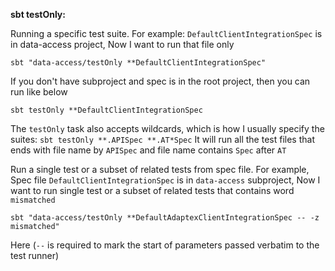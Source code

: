 **sbt testOnly:**

Running a specific test suite. For example: `DefaultClientIntegrationSpec` is in data-access project, Now I want to run that file only

`sbt "data-access/testOnly **DefaultClientIntegrationSpec"`

If you don't have subproject and spec is in the root project, then you can run like below

`sbt testOnly **DefaultClientIntegrationSpec`

The `testOnly` task also accepts wildcards, which is how I usually specify the suites:
`sbt testOnly **.APISpec **.AT*Spec` It will run all the test files that ends with file name by `APISpec` and file name contains `Spec` after `AT`


Run a single test or a subset of related tests from spec file. For example, Spec file `DefaultClientIntegrationSpec` is in `data-access` subproject, Now I want to run single test or a subset of related tests that contains word `mismatched` 

`sbt "data-access/testOnly **DefaultAdaptexClientIntegrationSpec -- -z mismatched"`

Here (`--` is required to mark the start of parameters passed verbatim to the test runner)
